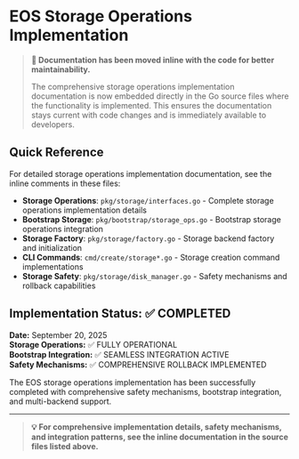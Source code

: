 # EOS Storage Operations Implementation

> **📝 Documentation has been moved inline with the code for better maintainability.**
> 
> The comprehensive storage operations implementation documentation is now embedded directly in the Go source files where the functionality is implemented. This ensures the documentation stays current with code changes and is immediately available to developers.

## Quick Reference

For detailed storage operations implementation documentation, see the inline comments in these files:

- **Storage Operations**: `pkg/storage/interfaces.go` - Complete storage operations implementation details
- **Bootstrap Storage**: `pkg/bootstrap/storage_ops.go` - Bootstrap storage operations integration
- **Storage Factory**: `pkg/storage/factory.go` - Storage backend factory and initialization
- **CLI Commands**: `cmd/create/storage*.go` - Storage creation command implementations
- **Storage Safety**: `pkg/storage/disk_manager.go` - Safety mechanisms and rollback capabilities

## Implementation Status: ✅ COMPLETED

**Date:** September 20, 2025  
**Storage Operations:** ✅ FULLY OPERATIONAL  
**Bootstrap Integration:** ✅ SEAMLESS INTEGRATION ACTIVE  
**Safety Mechanisms:** ✅ COMPREHENSIVE ROLLBACK IMPLEMENTED

The EOS storage operations implementation has been successfully completed with comprehensive safety mechanisms, bootstrap integration, and multi-backend support.

---

> **💡 For comprehensive implementation details, safety mechanisms, and integration patterns, see the inline documentation in the source files listed above.**
